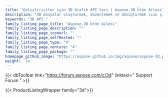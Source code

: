 ```yaml
---
title: "Geliştiriciler için 3D Grafik API'leri | Aspose.3D Ürün Ailesi"
description: "3B dosyalar oluşturmak, düzenlemek ve dönüştürmek için şirket içi .NET ve Java kitaplıklarını indirin. 3D modelleme yazılımı gerekmez. Geometri, sahne hiyerarşisi ile çalışın, ağları paylaşın veya bölün, nesneleri canlandırın, hedef kamera ekleyin ve daha fazlasını yapın."
keywords: "3D API "
family_listing_page_title: "Aspose.3D Ürün Ailesi"
family_listing_page_description: ""
family_listing_page_iconurl: ""
family_listing_page_selfHosted: ""
family_listing_page_type: "4"
family_listing_page_venture: "4"
family_listing_page_package: ""
homepage_github_image: "https://aspose.github.io/img/aspose/aspose-3d.png"
weight:  14
---
```


{{< dbToolbar link="https://forum.aspose.com/c/3d" linktext=" Support Forum " >}}

{{< ProductListingWrapper family="3d">}}

